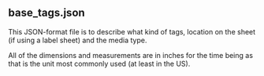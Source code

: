 

## base_tags.json
This JSON-format file is to describe what kind of tags, location on the sheet (if using a label sheet) and the media type.

All of the dimensions and measurements are in inches for the time being as that is the unit most commonly used (at least in the US).
